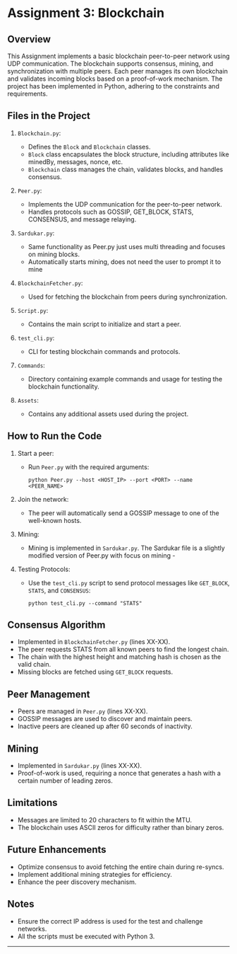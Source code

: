 
Assignment 3: Blockchain
=========================

Overview
--------
This Assignment implements a basic blockchain peer-to-peer network using UDP communication.
The blockchain supports consensus, mining, and synchronization with multiple peers. 
Each peer manages its own blockchain and validates incoming blocks based on a proof-of-work
mechanism. The project has been implemented in Python, adhering to the constraints and requirements.

Files in the Project
---------------------
1. `Blockchain.py`:
   - Defines the `Block` and `Blockchain` classes.
   - `Block` class encapsulates the block structure, including attributes like minedBy, messages, nonce, etc.
   - `Blockchain` class manages the chain, validates blocks, and handles consensus.

2. `Peer.py`:
   - Implements the UDP communication for the peer-to-peer network.
   - Handles protocols such as GOSSIP, GET_BLOCK, STATS, CONSENSUS, and message relaying.

3. `Sardukar.py`:
   - Same functionality as Peer.py just uses multi threading and focuses on mining blocks.
   - Automatically starts mining, does not need the user to prompt it to mine

4. `BlockchainFetcher.py`:
   - Used for fetching the blockchain from peers during synchronization.

5. `Script.py`:
   - Contains the main script to initialize and start a peer.

6. `test_cli.py`:
   - CLI for testing blockchain commands and protocols.

7. `Commands`:
   - Directory containing example commands and usage for testing the blockchain functionality.

8. `Assets`:
   - Contains any additional assets used during the project.

How to Run the Code
-------------------
1. Start a peer:
   - Run `Peer.py` with the required arguments:
     ```
     python Peer.py --host <HOST_IP> --port <PORT> --name <PEER_NAME>
     ```

2. Join the network:
   - The peer will automatically send a GOSSIP message to one of the well-known hosts.

3. Mining:
   - Mining is implemented in `Sardukar.py`. The Sardukar file is a slightly modified version of Peer.py with focus on mining - 

4. Testing Protocols:
   - Use the `test_cli.py` script to send protocol messages like `GET_BLOCK`, `STATS`, and `CONSENSUS`:
     ```
     python test_cli.py --command "STATS"
     ```

Consensus Algorithm
-------------------
- Implemented in `BlockchainFetcher.py` (lines XX-XX).
- The peer requests STATS from all known peers to find the longest chain.
- The chain with the highest height and matching hash is chosen as the valid chain.
- Missing blocks are fetched using `GET_BLOCK` requests.

Peer Management
---------------
- Peers are managed in `Peer.py` (lines XX-XX).
- GOSSIP messages are used to discover and maintain peers.
- Inactive peers are cleaned up after 60 seconds of inactivity.

Mining
------
- Implemented in `Sardukar.py` (lines XX-XX).
- Proof-of-work is used, requiring a nonce that generates a hash with a certain number of leading zeros.

Limitations
-----------
- Messages are limited to 20 characters to fit within the MTU.
- The blockchain uses ASCII zeros for difficulty rather than binary zeros.

Future Enhancements
-------------------
- Optimize consensus to avoid fetching the entire chain during re-syncs.
- Implement additional mining strategies for efficiency.
- Enhance the peer discovery mechanism.

Notes
-----
- Ensure the correct IP address is used for the test and challenge networks.
- All the scripts must be executed with Python 3.

---
